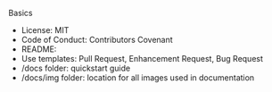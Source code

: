 Basics

* License: MIT
* Code of Conduct: Contributors Covenant
* README:
* Use templates: Pull Request, Enhancement Request, Bug Request
* /docs folder: quickstart guide
* /docs/img folder: location for all images used in documentation
